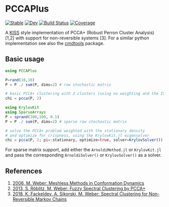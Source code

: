 # PCCAPlus

[![Stable](https://img.shields.io/badge/docs-stable-blue.svg)](https://axsk.github.io/PCCAPlus.jl/stable)
[![Dev](https://img.shields.io/badge/docs-dev-blue.svg)](https://axsk.github.io/PCCAPlus.jl/dev)
[![Build Status](https://github.com/axsk/PCCAPlus.jl/actions/workflows/CI.yml/badge.svg?branch=main)](https://github.com/axsk/PCCAPlus.jl/actions/workflows/CI.yml?query=branch%3Amain)
[![Coverage](https://codecov.io/gh/axsk/PCCAPlus.jl/branch/main/graph/badge.svg)](https://codecov.io/gh/axsk/PCCAPlus.jl)

A [KISS](https://en.wikipedia.org/wiki/KISS_principle) style implementation of PCCA+ (Robust Perron Cluster Analysis) [1,2] with support for non-reversible systems [3].
For a similar python implementation see also the [cmdtools](https://github.com/zib-cmd/cmdtools/) package.

## Basic usage

```julia
using PCCAPlus

P=rand(10,10)
P = P ./ sum(P, dims=2) # row stochastic matrix

# basic PCCA+ clustering with 2 clusters (using no weighting and the ISA initial guess only)
chi = pcca(P, 2)

using KrylovKit
using SparseArrays
P = sprand(100,100, 0.1)
P = P ./ sum(P, dims=2) # sparse row stochastic matrix

# solve the PCCA+ problem weighted with the stationary density 
# and optimize for crispness, using the KrylovKit.jl eigensolver
chi = pcca(P, 2; pi=:stationary, optimize=true, solver=KrylovSolver())
```

For sparse matrix support, add either the `ArnoldiMethod.jl` or `KrylovKit.jl` and pass the corresponding `ArnoldiSolver()` or `KrylovSolver()` as a solver.

## References
1. [2006, M. Weber: Meshless Methods in Conformation Dynamics](https://opus4.kobv.de/opus4-zib/frontdoor/deliver/index/docId/1023/file/promotionweber.pdf)
2. [2013, S. Röblitz, M. Weber: Fuzzy Spectral Clustering by PCCA+](https://doi.org/10.1007/s11634-013-0134-6)
3. [2018, K. Fackeldey, A. Sikorski, M. Weber: Spectral Clustering for Non-Reversible Markov Chains](https://doi.org/10.1007/s40314-018-0697-0)